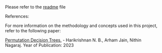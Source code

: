 Please refer to the [readme](readme.pdf) file

References:

For more information on the methodology and concepts used in this project, refer to the following paper:

[Permutation Decision Trees.](https://arxiv.org/abs/2306.02617) - Harikrishnan N. B., Arham Jain, Nithin Nagaraj.
Year of Publication: 2023
